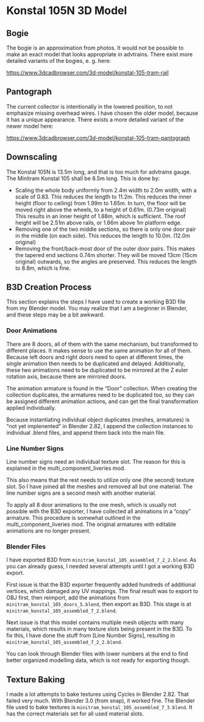 <!--
SPDX-FileCopyrightText: 2022 David Hurka <doxydoxy@mailbox.org>

SPDX-License-Identifier: MIT
-->

# Konstal 105N 3D Model

## Bogie

The bogie is an approximation from photos.
It would not be possible to make an exact model that looks appropriate in advtrains.
There exist more detailed variants of the bogies, e. g. here:

https://www.3dcadbrowser.com/3d-model/konstal-105-tram-rail

## Pantograph

The current collector is intentionally in the lowered position, to not emphasize missing overhead wires.
I have chosen the older model, because it has a unique appearance.
There exists a more detailed variant of the newer model here:

https://www.3dcadbrowser.com/3d-model/konstal-105-tram-pantograph

## Downscaling

The Konstal 105N is 13.5m long, and that is too much for advtrains gauge.
The Minitram Konstal 105 shall be 8.5m long.
This is done by:
 * Scaling the whole body uniformly from 2.4m width to 2.0m width, with a scale of 0.83.
   This reduces the length to 11.2m.
   This reduces the inner height (floor to ceiling) from 1.99m to 1.65m.
   In turn, the floor will be moved right above the wheels, to a height of 0.61m. (0.73m original)
   This results in an inner height of 1.88m, which is sufficient.
   The roof height will be 2.51m above rails, or 1.66m above 1m platform edge.
 * Removing one of the two middle sections, so there is only one door pair in the middle (on each side).
   This reduces the length to 10.0m. (12.0m original)
 * Removing the front/back-most door of the outer door pairs.
   This makes the tapered end sections 0.74m shorter.
   They will be moved 13cm (15cm original) outwards, so the angles are preserved.
   This reduces the length to 8.8m, which is fine.

## B3D Creation Process

This section explains the steps I have used to create a working B3D file from my Blender model.
You may realize that I am a beginner in Blender, and these steps may be a bit awkward.

### Door Animations

There are 8 doors, all of them with the same mechanism, but transformed to different places.
It makes sense to use the same animation for all of them.
Because left doors and right doors need to open at different times, the single animation then needs to be duplicated and delayed.
Additionally, these two animations need to be duplicated to be mirrored at the Z euler rotation axis, because there are mirrored doors.

The animation armature is found in the “Door” collection.
When creating the collection duplicates, the armatures need to be duplicated too, so they can be assigned different animation actions, and can get the final transformation applied individually.

Because instantiating individual object duplicates (meshes, armatures) is “not yet implenented” in Blender 2.82, I append the collection instances to individual .blend files, and append them back into the main file.

### Line Number Signs

Line number signs need an individual texture slot.
The reason for this is explained in the multi_component_liveries mod.

This also means that the rest needs to utilize only one (the second) texture slot.
So I have joined all the meshes and removed all but one material.
The line number signs are a second mesh with another material.

To apply all 8 door animations to the one mesh, which is usually not possible with the B3D exporter, I have collected all animations in a “copy” armature.
This procedure is somewhat outlined in the multi_component_liveries mod.
The original armatures with editable animations are no longer present.

### Blender Files

I have exported B3D from `minitram_konstal_105_assembled_7_2_2.blend`.
As you can already guess, I needed several attempts until I got a working B3D export.

First issue is that the B3D exporter frequently added hundreds of additional vertices, which damaged any UV mappings.
The final result was to export to OBJ first, then reimport, add the animations from `minitram_konstal_105_doors_5.blend`, then export as B3D.
This stage is at `minitram_konstal_105_assembled_7_2.blend`.

Next issue is that this model contains multiple mesh objects with many materials, which results in many texture slots being present in the B3D.
To fix this, I have done the stuff from [Line Number Signs], resulting in `minitram_konstal_105_assembled_7_2_2.blend`.

You can look through Blender files with lower numbers at the end to find better organized modelling data, which is not ready for exporting though.

## Texture Baking

I made a lot attempts to bake textures using Cycles in Blender 2.82.
That failed very much.
With Blender 3.0 (from snap), it worked fine.
The Blender file used to bake textures is `minitram_konstal_105_assembled_7_3.blend`.
It has the correct materials set for all used material slots.
